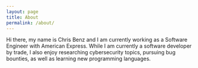 ```yaml
---
layout: page
title: About
permalink: /about/
---
```


Hi there, my name is Chris Benz and I am currently working as a Software Engineer with American Express. While I am currently a software developer by trade, I also enjoy researching cybersecurity topics, pursuing bug bounties, as well as learning new programming languages. 
